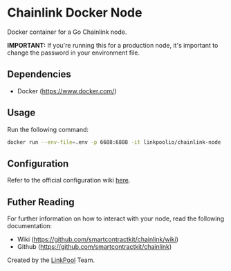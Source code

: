 # Chainlink Docker Node
Docker container for a Go Chainlink node.

**IMPORTANT:** If you're running this for a production node, it's important to change the password in your environment file.

## Dependencies
- Docker (https://www.docker.com/)

## Usage
Run the following command:

``` bash
docker run --env-file=.env -p 6688:6888 -it linkpoolio/chainlink-node
```

## Configuration
Refer to the official configuration wiki [here](https://github.com/smartcontractkit/chainlink#configure).

## Futher Reading
For further information on how to interact with your node, read the following documentation:
- Wiki (https://github.com/smartcontractkit/chainlink/wiki)
- Github (https://github.com/smartcontractkit/chainlink)

Created by the [LinkPool](http://linkpool.io) Team.